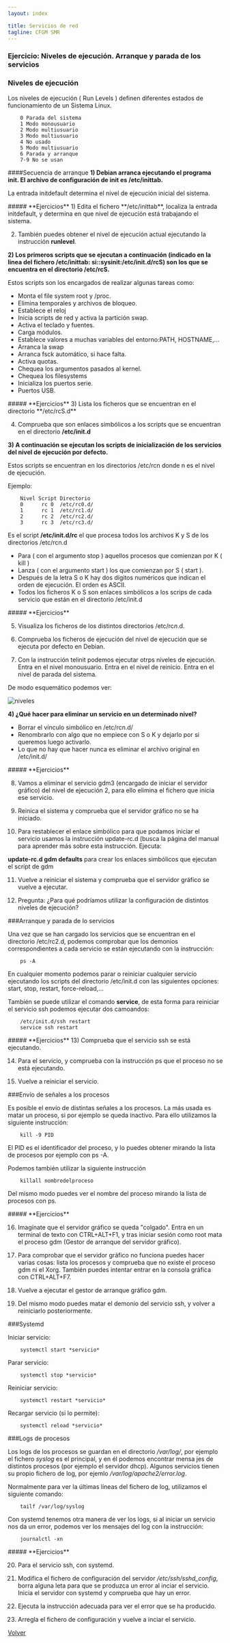 ```yaml
---
layout: index

title: Servicios de red 
tagline: CFGM SMR
---
```

### Ejercicio: Niveles de ejecución. Arranque y parada de los servicios

### Niveles de ejecución

Los niveles de ejecución ( Run Levels ) definen diferentes estados de funcionamiento de un Sistema Linux.

        0 Parada del sistema
        1 Modo monousuario
        2 Modo multiusuario
        3 Modo multiusuario
        4 No usado
        5 Modo multiusuario
        6 Parada y arranque
        7-9 No se usan

####Secuencia de arranque
**1) Debian arranca ejecutando el programa init. El archivo de configuración de init es /etc/inittab.**

La entrada initdefault determina el nivel de ejecución inicial del sistema.

<div class='ejercicios' markdown='1'>
##### **Ejercicios**
1) Edita el fichero **/etc/inittab**, localiza la entrada initdefault, y determina en que nivel de ejecución está trabajando el sistema.

2) También puedes obtener el nivel de ejecución actual ejecutando la instrucción **runlevel**.

</div>

**2) Los primeros scripts que se ejecutan a continuación (indicado en la linea del fichero /etc/inittab: si::sysinit:/etc/init.d/rcS) son los que se encuentra en el directorio /etc/rcS.**

Estos scripts son los encargados de realizar algunas tareas como:

* Monta el file system root y /proc.
* Elimina temporales y archivos de bloqueo.
* Establece el reloj
* Inicia scripts de red y activa la partición swap.
* Activa el teclado y fuentes.
* Carga módulos.
* Establece valores a muchas variables del entorno:PATH, HOSTNAME,...
* Arranca la swap
* Arranca fsck automático, si hace falta.
* Activa quotas.
* Chequea los argumentos pasados al kernel.
* Chequea los filesystems
* Inicializa los puertos serie.
* Puertos USB.

<div class='ejercicios' markdown='1'>
##### **Ejercicios**
3) Lista los ficheros que se encuentran en el directorio **/etc/rcS.d**

4) Comprueba que son enlaces simbólicos a los scripts que se encuentran en el directorio **/etc/init.d**
</div>


**3) A continuación se ejecutan los scripts de inicialización de los servicios del nivel de ejecución por defecto.**

Estos scripts se encuentran en los directorios /etc/rcn donde n es el nivel de ejecución.

Ejemplo:

        Nivel Script Directorio
        0      rc 0  /etc/rc0.d/
        1      rc 1  /etc/rc1.d/
        2      rc 2  /etc/rc2.d/
        3      rc 3  /etc/rc3.d/

Es el script **/etc/init.d/rc** el que procesa todos los archivos K y S de los directorios /etc/rcn.d

* Para ( con el argumento stop ) aquellos procesos que comienzan por K ( kill )
* Lanza ( con el argumento start ) los que comienzan por S ( start ).
* Después de la letra S o K hay dos dígitos numéricos que indican el orden de ejecución. El orden es ASCII.
* Todos los ficheros K o S son enlaces simbólicos a los scrips de cada servicio que están en el directorio /etc/init.d

<div class='ejercicios' markdown='1'>
##### **Ejercicios**

5) Visualiza los ficheros de los distintos directorios /etc/rc*n*.d.

6) Comprueba los ficheros de ejecución del nivel de ejecución que se ejecuta por defecto en Debian.

7) Con la instrucción telinit podemos ejecutar otrps niveles de ejecución. Entra en el nivel monousuario. Entra en el nivel de reinicio. Entra en el nivel de parada del sistema.
</div>

De modo esquemático podemos ver:

![niveles](img/niveles.png)

**4) ¿Qué hacer para eliminar un servicio en un determinado nivel?**

* Borrar el vínculo simbólico en /etc/rcn.d/
* Renombrarlo con algo que no empiece con S o K y dejarlo por si queremos luego activarlo.
* Lo que no hay que hacer nunca es eliminar el archivo original en /etc/init.d/

<div class='ejercicios' markdown='1'>
##### **Ejercicios**

8) Vamos a eliminar el servicio gdm3 (encargado de iniciar el servidor gráfico) del nivel de ejecución 2, para ello elimina el fichero que inicia ese servicio.

9) Reinica el sistema y comprueba que el servidor gráfico no se ha iniciado.

10) Para restablecer el enlace simbólico para que podamos iniciar el servicio usamos la instrucción update-rc.d (busca la página del manual para aprender más sobre esta instrucción. Ejecuta:

**update-rc.d gdm defaults** para crear los enlaces simbólicos que ejecutan el script de gdm

11) Vuelve a reiniciar el sistema y comprueba que el servidor gráfico se vuelve a ejecutar.

12) Pregunta: ¿Para qué podríamos utilizar la configuración de distintos niveles de ejecución?

</div>

###Arranque y parada de lo servicios

Una vez que se han cargado los servicios que se encuentran en el directorio /etc/rc2.d, podemos comprobar que los demonios correspondientes a cada servicio se están ejecutando con la instrucción:

        ps -A

En cualquier momento podemos parar o reiniciar cualquier servicio ejecutando los scripts del directorio /etc/init.d con las siguientes opciones: start, stop, restart, force-reload,...

También se puede utilizar el comando **service**, de esta forma para reiniciar el servicio ssh podemos ejecutar dos camoandos:

        /etc/init.d/ssh restart
        service ssh restart

<div class='ejercicios' markdown='1'>
##### **Ejercicios**
13) Comprueba que el servicio ssh se está ejecutando.

14) Para el servicio, y comprueba con la instrucción ps que el proceso no se está ejecutando.

15) Vuelve a reiniciar el servicio.

</div>


###Envío de señales a los procesos

Es posible el envío de distintas señales a los procesos. La más usada es matar un proceso, si por ejemplo se queda inactivo. Para ello utilizamos la siguiente instrucción:

        kill -9 PID

El PID es el identificador del proceso, y lo puedes obtener mirando la lista de procesos por ejemplo con ps -A.

Podemos también utilizar la siguiente instrucción

        killall nombredelproceso

Del mismo modo puedes ver el nombre del proceso mirando la lista de procesos con ps.

<div class='ejercicios' markdown='1'>
##### **Ejercicios**

16) Imagínate que el servidor gráfico se queda "colgado". Entra en un terminal de texto con CTRL+ALT+F1, y tras iniciar sesión como root mata el proceso gdm (Gestor de arranque del servidor gráfico).

17) Para comprobar que el servidor gráfico no funciona puedes hacer varias cosas: lista los procesos y comprueba que no existe el proceso gdm ni el Xorg. También puedes intentar entrar en la consola gráfica con CTRL+ALT+F7.

18) Vuelve a ejecutar el gestor de arranque gráfico gdm.

19) Del mismo modo puedes matar el demonio del servicio ssh, y volver a reiniciarlo posteriormente.

</div>

###Systemd

Iniciar servicio:

        systemctl start *servicio*

Parar servicio:

        systemctl stop *servicio*

Reiniciar servicio:

        systemctl restart *servicio*

Recargar servicio (si lo permite):

        systemctl reload *servicio*

###Logs de procesos

Los logs de los procesos se guardan en el directorio */var/log/*, por ejemplo el fichero *syslog* es el principal, y en él podemos encontrar mensa      jes de distintos procesos (por ejemplo el servidor dhcp). Algunos servicios tienen su propio fichero de log, por ejemlo */var/log/apache2/error.log*.

Normalmente para ver la últimas líneas del fichero de log, utilizamos el siguiente comando:

        tailf /var/log/syslog

Con systemd tenemos otra manera de ver los logs, si al iniciar un servicio nos da un error, podemos ver los mensajes del log con la instrucción:

        journalctl -xn


<div class='ejercicios' markdown='1'>
##### **Ejercicios**

20) Para el servicio ssh, con systemd.

21) Modifica el fichero de configuración del servidor */etc/ssh/sshd_config*, borra alguna leta para que se produzca un error al inciar el servicio. Inicia el servidor con systemd y comprueba que hay un error.

22) Ejecuta la instrucción adecuada para ver el error que se ha producido.

23) Arregla el fichero de configuración y vuelve a inciar el servicio.

</div>

[Volver](index)

